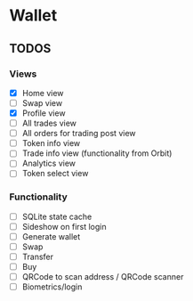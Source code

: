 # Wallet

## TODOS

### Views

- [x] Home view
- [ ] Swap view
- [x] Profile view
- [ ] All trades view
- [ ] All orders for trading post view
- [ ] Token info view
- [ ] Trade info view (functionality from Orbit)
- [ ] Analytics view
- [ ] Token select view

### Functionality
- [ ] SQLite state cache
- [ ] Sideshow on first login
- [ ] Generate wallet
- [ ] Swap
- [ ] Transfer
- [ ] Buy
- [ ] QRCode to scan address / QRCode scanner
- [ ] Biometrics/login
